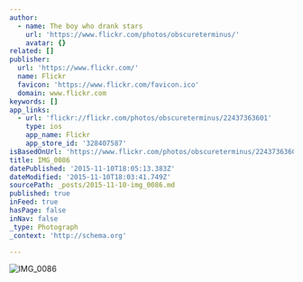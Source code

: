 ```yaml
---
author:
  - name: The boy who drank stars
    url: 'https://www.flickr.com/photos/obscureterminus/'
    avatar: {}
related: []
publisher:
  url: 'https://www.flickr.com/'
  name: Flickr
  favicon: 'https://www.flickr.com/favicon.ico'
  domain: www.flickr.com
keywords: []
app_links:
  - url: 'flickr://flickr.com/photos/obscureterminus/22437363601'
    type: ios
    app_name: Flickr
    app_store_id: '328407587'
isBasedOnUrl: 'https://www.flickr.com/photos/obscureterminus/22437363601/in/dateposted/'
title: IMG_0086
datePublished: '2015-11-10T18:05:13.383Z'
dateModified: '2015-11-10T18:03:41.749Z'
sourcePath: _posts/2015-11-10-img_0086.md
published: true
inFeed: true
hasPage: false
inNav: false
_type: Photograph
_context: 'http://schema.org'

---
```

![IMG&lowbar;0086](https://farm6.staticflickr.com/5834/22437363601_c5a5d3af1d_b.jpg)